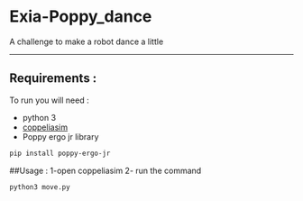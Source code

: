 # Exia-Poppy_dance
A challenge to make a robot dance a little

---


## Requirements :
To run you will need :
- python 3
- [coppeliasim](https://www.coppeliarobotics.com/downloads) 
- Poppy ergo jr library

```bash
pip install poppy-ergo-jr
```

##Usage :
    1-open coppeliasim
    2- run the command
```bash
python3 move.py
```